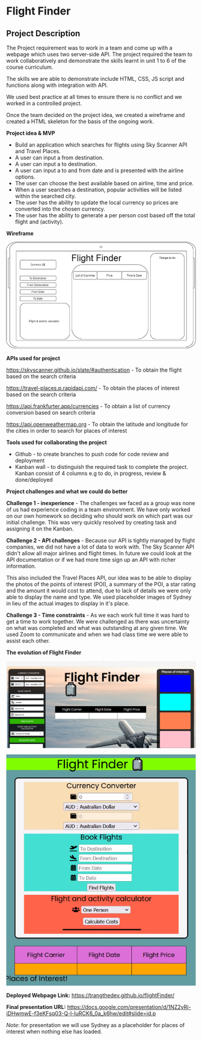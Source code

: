 # Flight Finder

## Project Description

The Project requirement was to work in a team and come up with a webpage which uses two server-side API. The project required the team to work collaboratively and demonstrate the skills learnt in unit 1 to 6 of the course curriculum.

The skills we are able to demonstrate include HTML, CSS, JS script and functions along with integration with API.

We used best practice at all times to ensure there is no conflict and we worked in a controlled project. 

Once the team decided on the project idea, we created a wireframe and created a HTML skeleton for the basis of the ongoing work.

**Project idea & MVP**

* Build an application which searches for flights using Sky Scanner API and Travel Places.
* A user can input a from destination.
* A user can input a to destination.
* A user can input a to and from date and is presented with the airline options.
* The user can choose the best available based on airline, time and price.
* When a user searches a destination, popular activities will be listed within the searched city.
* The user has the ability to update the local currency so prices are converted into the chosen currency.
* The user has the ability to generate a per person cost based off the total flight and (activity).


**Wireframe**

![flightFinder](./assets/pictures/flightFinder.png)


**APIs used for project**

https://skyscanner.github.io/slate/#authentication - To obtain the flight based on the search criteria

https://travel-places.p.rapidapi.com/ - To obtain the places of interest based on the search criteria

https://api.frankfurter.app/currencies  - To obtain a list of currency conversion based on search criteria

https://api.openweathermap.org - To obtain the latitude and longitude for the cities in order to search for places of interest


**Tools used for collaborating the project**

* Github - to create branches to push code for code review and deployment
* Kanban wall - to distinguish the required task to complete the project. Kanban consist of 4 columns e.g to do, in progress, review & done/deployed

**Project challenges and what we could do better**

**Challenge 1 - inexperience** - The challenges we faced as a group was none of us had experience coding in a team environment. We have only worked on our own homework so deciding who should work on which part was our initial challenge. This was very quickly resolved by creating task and assigning it on the Kanban.

**Challenge 2 - API challenges** - Because our API is tightly managed by flight companies, we did not have a lot of data to work with. The Sky Scanner API didn't allow all major airlines and flight times. In future we could look at the API documentation or if we had more time sign up an API with richer information.

This also included the Travel Places API, our idea was to be able to display the photos of the points of interest (POI), a summary of the POI, a star rating and the amount it would cost to attend, due to lack of details we were only able to display the name and type. We used placeholder images of Sydney in lieu of the actual images to display in it's place. 

**Challenge 3 - Time constraints** - As we each work full time it was hard to get a time to work together. We were challenged as there was uncertainty on what was completed and what was outstanding at any given time. 
We used Zoom to communicate and when we had class time we were able to assist each other.

**The evolution of Flight Finder**

![flightFinder](./assets/pictures/take1.png) 

![flightFinder](./assets/pictures/take2.PNG)

**Deployed Webpage Link:** https://trangthedev.github.io/flightFinder/


**Final presentation URL:** https://docs.google.com/presentation/d/1NZ2yRj-iDHwmwE-f3eKFsq03-Q-l-IuRCK6_0a_k6hw/edit#slide=id.p

*Note*: for presentation we will use Sydney as a placeholder for places of interest when nothing else has loaded.

